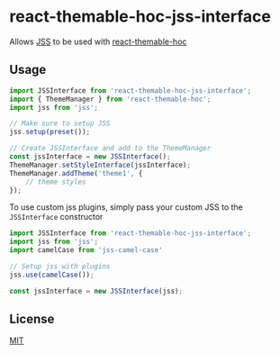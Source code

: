# react-themable-hoc-jss-interface

Allows [JSS](https://github.com/cssinjs/jss) to be used with [react-themable-hoc](https://github.com/jtberglund/react-themable-hoc)

## Usage

```js
import JSSInterface from 'react-themable-hoc-jss-interface';
import { ThemeManager } from 'react-themable-hoc';
import jss from 'jss';

// Make sure to setup JSS
jss.setup(preset());

// Create JSSInterface and add to the ThemeManager
const jssInterface = new JSSInterface();
ThemeManager.setStyleInterface(jssInterface);
ThemeManager.addTheme('theme1', {
    // theme styles
});
```

To use custom jss plugins, simply pass your custom JSS to the `JSSInterface` constructor

```js
import JSSInterface from 'react-themable-hoc-jss-interface';
import jss from 'jss';
import camelCase from 'jss-camel-case'

// Setup jss with plugins
jss.use(camelCase());

const jssInterface = new JSSInterface(jss);
```

## License

[MIT](https://github.com/jtberglund/react-themable-hoc-jss-interface/blob/master/LICENSE)